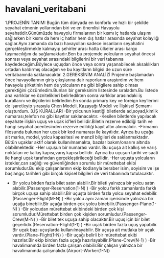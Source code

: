# havalani_veritabani
 1.PROJENİN TANIMI
Bugün tüm dünyada en konforlu ve hızlı bir şekilde seyahat etmenin yollarından biri ve en 
önemlisi Havayolu seyahatidir.Günümüzde havayolu firmalarının bir kısmı iç hatlarda 
ulaşımı sağlarken bir kısmı da hem iç hatlar hem dış hatlar arasında seyahat kolaylığı 
sağlar.Aynı zamanda da bazı havayolları sadece insanların seyahatini gerçekleştirmekle 
kalmayıp şehirler arası hatta ülkeler arası kargo taşımacılığını da sağlamaktadır.Ben bu 
projemde yolcuların seyahat öncesi sonrası veya seyahat sırasındaki bilgilerini bir veri 
tabanına kaydedeceğim.Böylece uçuşdan önce veya sonra yaşanabilecek aksaklıkları 
ortadan kaldırmış olacağım ve bu kayıtların bilgisi de uzun süre veritabanında 
saklanacaktır.
2.GEREKSİNİM ANALİZİ
Projeme başlamadan önce havayollarının giriş çıkışlarına dair raporlarını araştırdım ve hem 
havayolu şirketinin hem de yolcuların ne gibi bilgilere sahip olması gerektiğini 
çözümledim.Bunları bir gereksinim listesinde sıraladım.Bu listede ana varlıklar ve 
öznitelikleri belirledikten sonra varlıklar arasındaki iş kurallarını ve ilişkilerini belirledim.En 
sonda primary key ve foreign key’lerimi de işaretleyip sırasıyla Chen Modeli, Kazayağı 
Modeli ve İlişkisel Şemamı oluşturdum.
3.İŞ KURALLARI
-Bir yolcunun kestiği biletlerde ad,soyad,kimlik numarası,telefon no gibi kayıtlar 
saklanacaktır.
-Kesilen biletlerde yapılacak seyahate ilişkin uçuş ve uçak id’leri bellidir.Biletin rezerve 
edildiği tarih ve hangi seyahat acentesinden rezerve edildiği kayıt altın alınmalıdır.
-Firmanın filosunda bulunan her uçak bir kod numarası ile kayıtlıdır. Ayrıca bu uçağa ait 
marka, model, yolcu kapasitesi ve menzil bilgileri de saklanmaktadır. Bütün uçaklar aktif 
olarak kullanılmamakta, bazılar bakım/onarım altında olabilmektedir.
-Her uçuşun bir numarası vardır. Bu uçuşa ait kalkış ve varış noktaları ve kalkış kapısı,varış 
kapısı bellidir. Ayrıca bu uçuşun tarihi ve saati ile hangi uçak tarafından gerçekleştirileceği 
bellidir.
-Her uçuşta yolcuların istekler,can sağlığı ve güvenliğinden sorumlu bir mürettebat ekibi 
sorumludur.Bu ekip çalışanlarının ekip kodlarıyla beraber isim, soyisim ve işe başlangıç 
tarihleri gibi birçok kişisel bilgileri de veri tabanında tutulacaktır.
- Bir yolcu birden fazla bilet satın alabilir.Bir bileti yalnızca bir yolcu satın 
alabilir.(Passenger-Reservation(1-N) )
-Bir yolcu farklı zamanlarda farklı birçok uçuşa sahip olabilir.Bir uçuşta birden fazla yolcu 
seyahat edebilir.(Passenger-Flight(M-N) )
-Bir yolcu aynı zaman içerisinde yalnızca bir uçağa binebilir.Bir uçağa birden çok yolcu 
binebilir.(Passenger-Plane(1-N) )
-Bir yolcudan mürettebat ekibindeki birden çok kişi sorumludur.Mürettebat birden çok 
kişiden sorumludur.(Passenger-Crew(M-N) )
-Bir bilet tek uçuşa sahip olacaktır.Bir uçuş için bir bilet geçerlidir.(Reservation-Flight(1-1) )
-Bir uçak birden fazla uçuş yapabilir. Bir uçak bazı uçuşlarda kullanılmayabilir. Bir uçuşa ait 
mutlaka bir uçak vardır.(Plane-Flight(1-N) )
-Bir uçağı belirli bir mürettebat ekibi hazırlar.Bir ekip birden fazla uçağı 
hazırlayabilir.(Plane-Crew(N-1) )
-Bir havalimanında birden fazla çalışan olabilir.Bir çalışan yalnızca bir havalimanında 
çalışmalıdır.(Airport-Worker(1-N))

